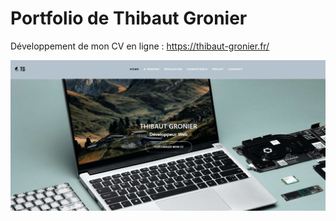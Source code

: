 # Portfolio de  Thibaut Gronier

Développement de mon CV en ligne : https://thibaut-gronier.fr/


![screen](images/portfolio.png)
